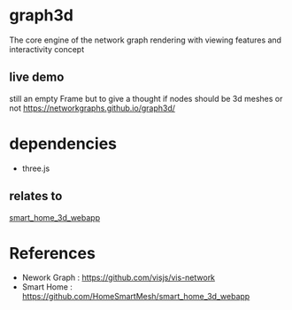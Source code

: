 # graph3d
The core engine of the network graph rendering with viewing features and interactivity concept

## live demo
still an empty Frame but to give a thought if nodes should be 3d meshes or not
https://networkgraphs.github.io/graph3d/

# dependencies
* three.js
## relates to
[smart_home_3d_webapp](https://github.com/HomeSmartMesh/smart_home_3d_webapp)

# References
* Nework Graph : https://github.com/visjs/vis-network
* Smart Home : https://github.com/HomeSmartMesh/smart_home_3d_webapp

